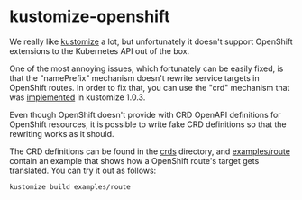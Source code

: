 # kustomize-openshift

We really like [kustomize](https://github.com/kubernetes-sigs/kustomize) a lot, but unfortunately it doesn't
support OpenShift extensions to the Kubernetes API out of the box.

One of the most annoying issues, which fortunately can be easily fixed, is that the "namePrefix" mechanism
doesn't rewrite service targets in OpenShift routes. In order to fix that, you can use the "crd" mechanism
that was [implemented](https://github.com/kubernetes-sigs/kustomize/issues/42) in kustomize 1.0.3.

Even though OpenShift doesn't provide with CRD OpenAPI definitions for OpenShift resources, it is possible
to write fake CRD definitions so that the rewriting works as it should.

The CRD definitions can be found in the [crds](crds) directory, and [examples/route](examples/route) contain
an example that shows how a OpenShift route's target gets translated. You can try it out as follows:

    kustomize build examples/route
